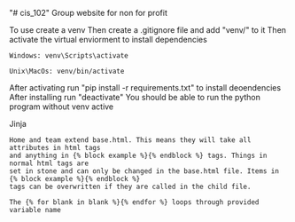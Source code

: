 "# cis_102" 
Group website for non for profit

To use create a venv
Then create a .gitignore file and add "venv/" to it
Then activate the virtual enviorment to install dependencies

    Windows: venv\Scripts\activate

    Unix\MacOs: venv/bin/activate
After activating run "pip install -r requirements.txt" to install deoendencies
After installing run "deactivate"
You should be able to run the python program without venv active


Jinja 

    Home and team extend base.html. This means they will take all attributes in html tags
    and anything in {% block example %}{% endblock %} tags. Things in normal html tags are 
    set in stone and can only be changed in the base.html file. Items in {% block example %}{% endblock %}
    tags can be overwritten if they are called in the child file.

    The {% for blank in blank %}{% endfor %} loops through provided variable name